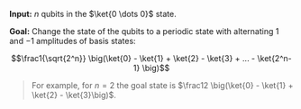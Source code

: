 **Input:** $n$ qubits in the $\ket{0 \dots 0}$ state.

**Goal:**  Change the state of the qubits to a periodic state with alternating $1$ and $-1$ amplitudes of basis states:

$$\frac1{\sqrt{2^n}} \big(\ket{0} - \ket{1} + \ket{2} - \ket{3} + ... - \ket{2^n-1} \big)$$

> For example, for $n = 2$ the goal state is $\frac12 \big(\ket{0} - \ket{1} + \ket{2} - \ket{3}\big)$.
